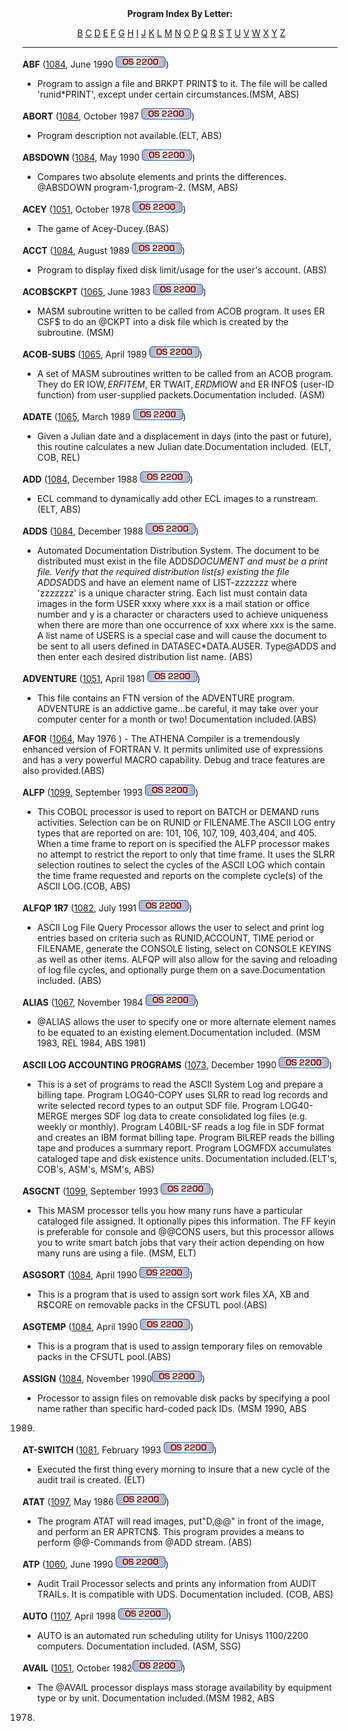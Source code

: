 <x-claris-window top="66" bottom="768" left="8" right="538">
   <x-claris-tagview mode="minimal">


<center><b>Program Index By Letter:</b>

&nbsp;[B](B-INDEX.md) [C](C-INDEX.md)
[D](D-INDEX.md) [E](E-INDEX.md) [F](F-INDEX.md)
[G](G-INDEX.md) [H](H-INDEX.md) [I](I-INDEX.md)
[J](J-INDEX.md) [K](K-INDEX.md) [L](L-INDEX.md)
[M](M-INDEX.md) [N](N-INDEX.md) [O](O-INDEX.md)
[P](P-INDEX.md) [Q](Q-INDEX.md) [R](R-INDEX.md)
[S](S-INDEX.md) [T](T-INDEX.md) [U](U-INDEX.md)
[V](V-INDEX.md) [W](W-INDEX.md) [X](X-INDEX.md)
[Y](Y-INDEX.md) [Z](Z-INDEX.md)

</center>


&#13;&#13;
- - -

<b>ABF</b> ([1084](1084/INDEX.md), June 1990 ![](IMAGES/OS2200.JPG))
- Program to assign a file and BRKPT PRINT$ to it. The file will be
called 'runid*PRINT', except under certain circumstances.(MSM,
ABS)


<b>ABORT</b> ([1084](1084/INDEX.md), October 1987
![](IMAGES/OS2200.JPG))
- Program description not available.(ELT, ABS)


<b>ABSDOWN</b> ([1084](1084/INDEX.md), May 1990
![](IMAGES/OS2200.JPG))
- Compares two absolute elements and prints the differences. @ABSDOWN
program-1,program-2. (MSM, ABS)


<b>ACEY</b> ([1051](1051/1051.md), October 1978
![](IMAGES/OS2200.JPG))
- The game of Acey-Ducey.(BAS)


<b>ACCT</b> ([1084](1084/INDEX.md), August 1989
![](IMAGES/OS2200.JPG))
- Program to display fixed disk limit/usage for the user's account.
(ABS)


<b>ACOB$CKPT</b> ([1065](1065/INDEX.md), June 1983
![](IMAGES/OS2200.JPG))
- MASM subroutine written to be called from ACOB program. It uses ER
CSF$ to do an @CKPT into a disk file which is created by the
subroutine. (MSM)


<b>ACOB-SUBS</b> ([1065](1065/INDEX.md), April 1989
![](IMAGES/OS2200.JPG))
- A set of MASM subroutines written to be called from an ACOB
program. They do ER IOW$, ER FITEM$, ER TWAIT$, ER DM$IOW and ER
INFO$ (user-ID function) from user-supplied packets.Documentation
included. (ASM)


<b>ADATE</b> ([1065](1065/INDEX.md), March 1989
![](IMAGES/OS2200.JPG))
- Given a Julian date and a displacement in days (into the past or
future), this routine calculates a new Julian date.Documentation
included. (ELT, COB, REL)


<b>ADD</b> ([1084](1084/INDEX.md), December 1988
![](IMAGES/OS2200.JPG))
- ECL command to dynamically add other ECL images to a runstream.
(ELT, ABS)


<b>ADDS</b> ([1084](1084/INDEX.md), December 1988
![](IMAGES/OS2200.JPG))
- Automated Documentation Distribution System. The document to be
distributed must exist in the file ADDS*DOCUMENT and must be a print
file. Verify that the required distribution list(s) existing the file
ADDS*ADDS and have an element name of LIST-zzzzzzz where 'zzzzzzz' is
a unique character string. Each list must contain data images in the
form USER xxxy where xxx is a mail station or office number and y is
a character or characters used to achieve uniqueness when there are
more than one occurrence of xxx where xxx is the same. A list name of
USERS is a special case and will cause the document to be sent to all
users defined in DATASEC*DATA.AUSER. Type@ADDS and then enter each
desired distribution list name. (ABS)


<b>ADVENTURE</b> ([1051](1051/1051.md), April 1981
![](IMAGES/OS2200.JPG))
- This file contains an FTN version of the ADVENTURE program.
ADVENTURE is an addictive game...be careful, it may take over your
computer center for a month or two! Documentation included.(ABS)


<b>AFOR</b> ([1064](1064/INDEX.md), May 1976 ) - The
ATHENA Compiler is a tremendously enhanced version of FORTRAN V. It
permits unlimited use of expressions and has a very powerful MACRO
capability. Debug and trace features are also provided.(ABS)


<b>ALFP</b> ([1099](1099/INDEX.md), September 1993
![](IMAGES/OS2200.JPG))
- This COBOL processor is used to report on BATCH or DEMAND runs
activities. Selection can be on RUNID or FILENAME.The ASCII LOG entry
types that are reported on are: 101, 106, 107, 109, 403,404, and 405.
When a time frame to report on is specified the ALFP processor makes
no attempt to restrict the report to only that time frame. It uses
the SLRR selection routines to select the cycles of the ASCII LOG
which contain the time frame requested and reports on the complete
cycle(s) of the ASCII LOG.(COB, ABS)


<b>ALFQP 1R7</b> ([1082](1082/INDEX.md), July 1991
![](IMAGES/OS2200.JPG))
- ASCII Log File Query Processor allows the user to select and print
log entries based on criteria such as RUNID,ACCOUNT, TIME period or
FILENAME, generate the CONSOLE listing, select on CONSOLE KEYINS as
well as other items. ALFQP will also allow for the saving and
reloading of log file cycles, and optionally purge them on a
save.Documentation included. (ABS)


<b>ALIAS</b> ([1067](1067/INDEX.md), November 1984
![](IMAGES/OS2200.JPG))
- @ALIAS allows the user to specify one or more alternate element
names to be equated to an existing element.Documentation included.
(MSM 1983, REL 1984, ABS 1981)


<b>ASCII LOG ACCOUNTING PROGRAMS</b> ([1073](1073/INDEX.md),
December 1990 ![](IMAGES/OS2200.JPG))
- This is a set of programs to read the ASCII System Log and prepare
a billing tape. Program LOG40-COPY uses SLRR to read log records and
write selected record types to an output SDF file. Program
LOG40-MERGE merges SDF log data to create consolidated log files
(e.g. weekly or monthly). Program L40BIL-SF reads a log file in SDF
format and creates an IBM format billing tape. Program BILREP reads
the billing tape and produces a summary report. Program LOGMFDX
accumulates cataloged tape and disk existence units. Documentation
included.(ELT's, COB's, ASM's, MSM's, ABS)


<b>ASGCNT</b> ([1099](1099/1099.md), September 1993
![](IMAGES/OS2200.JPG))
- This MASM processor tells you how many runs have a particular
cataloged file assigned. It optionally pipes this information. The FF
keyin is preferable for console and @@CONS users, but this processor
allows you to write smart batch jobs that vary their action depending
on how many runs are using a file. (MSM, ELT)


<b>ASGSORT</b> ([1084](1084/1084.md), April 1990
![](IMAGES/OS2200.JPG))
- This is a program that is used to assign sort work files XA, XB and
R$CORE on removable packs in the CFSUTL pool.(ABS)


<b>ASGTEMP</b> ([1084](1084/1084.md), April 1990
![](IMAGES/OS2200.JPG))
- This is a program that is used to assign temporary files on
removable packs in the CFSUTL pool.(ABS)


<b>ASSIGN</b> ([1084](1084/1084.md), November
1990![](IMAGES/OS2200.JPG))
- Processor to assign files on removable disk packs by specifying a
pool name rather than specific hard-coded pack IDs. (MSM 1990, ABS
1989)


<b>AT-SWITCH </b>([1081](1081/1081.md), February 1993
![](IMAGES/OS2200.JPG))
- Executed the first thing every morning to insure that a new cycle
of the audit trail is created. (ELT)


<b>ATAT</b> ([1097](1097/1097.md), May 1986
![](IMAGES/OS2200.JPG))
- The program ATAT will read images, put"D,@@" in front of the image,
and perform an ER APRTCN$. This program provides a means to perform
@@-Commands from @ADD stream. (ABS)


<b>ATP</b> ([1060](1060/INDEX.md), June 1990
![](IMAGES/OS2200.JPG))
- Audit Trail Processor selects and prints any information from AUDIT
TRAILs. It is compatible with UDS. Documentation included. (COB,
ABS)


<b>AUTO</b> ([1107](1107/INDEX.md), April 1998
![](IMAGES/OS2200.JPG))
- AUTO is an automated run scheduling utility for Unisys 1100/2200
computers. Documentation included. (ASM, SSG)


<b>AVAIL</b> ([1051](1051/1051.md), October
1982![](IMAGES/OS2200.JPG))
- The @AVAIL processor displays mass storage availability by
equipment type or by unit. Documentation included.(MSM 1982, ABS
1978)


</x-claris-tagview></x-claris-window>